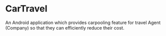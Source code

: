 # CarTravel
An Android application which provides carpooling feature for travel Agent (Company) so that they can efficiently reduce their cost.
